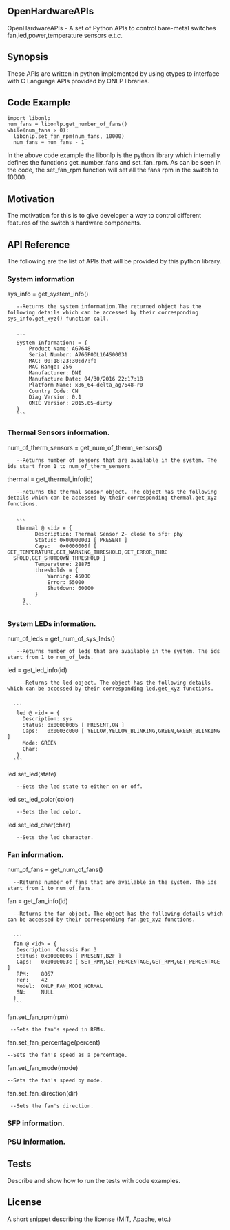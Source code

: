 ## OpenHardwareAPIs
OpenHardwareAPIs - A set of Python APIs to control bare-metal switches fan,led,power,temperature sensors e.t.c.

## Synopsis
These APIs are written in python implemented by using ctypes to interface with C Language APIs provided by ONLP libraries.

## Code Example  

```
import libonlp
num_fans = libonlp.get_number_of_fans()
while(num_fans > 0):
  libonlp.set_fan_rpm(num_fans, 10000)
  num_fans = num_fans - 1
```  
In the above code example the libonlp is the python library which internally defines the functions get_number_fans and set_fan_rpm. As can be seen in the code, the set_fan_rpm function will set all the fans rpm in the switch to 10000.

## Motivation
The motivation for this is to give developer a way to control different features of the switch's hardware components.  


## API Reference
The following are the list of APIs that will be provided by this python library.

### System information
sys_info = get_system_info()  


       --Returns the system information.The returned object has the following details which can be accessed by their corresponding sys_info.get_xyz() function call.
       
       
       ```  
       System Information: = {
           Product Name: AG7648
           Serial Number: A766F0DL164S00031
           MAC: 00:18:23:30:d7:fa
           MAC Range: 256
           Manufacturer: DNI
           Manufacture Date: 04/30/2016 22:17:18
           Platform Name: x86_64-delta_ag7648-r0
           Country Code: CN
           Diag Version: 0.1
           ONIE Version: 2015.05-dirty
       }
       ```
   
### Thermal Sensors information.
num_of_therm_sensors = get_num_of_therm_sensors()


       --Returns number of sensors that are available in the system. The ids start from 1 to num_of_therm_sensors.
thermal = get_thermal_info(id)


       --Returns the thermal sensor object. The object has the following details which can be accessed by their corresponding thermal.get_xyz functions.
       
       
       ```
       thermal @ <id> = {
             Description: Thermal Sensor 2- close to sfp+ phy
             Status: 0x00000001 [ PRESENT ]
             Caps:   0x0000000f [ GET_TEMPERATURE,GET_WARNING_THRESHOLD,GET_ERROR_THRE
      SHOLD,GET_SHUTDOWN_THRESHOLD ]
             Temperature: 28875
             thresholds = {
                 Warning: 45000
                 Error: 55000
                 Shutdown: 60000
             }
         }
         ```
### System LEDs information.       
num_of_leds = get_num_of_sys_leds()


       --Returns number of leds that are available in the system. The ids start from 1 to num_of_leds.  
led = get_led_info(id)


        --Returns the led object. The object has the following details which can be accessed by their corresponding led.get_xyz functions.
        
        
      ```        
       led @ <id> = {
         Description: sys
         Status: 0x00000005 [ PRESENT,ON ]
         Caps:   0x0003c000 [ YELLOW,YELLOW_BLINKING,GREEN,GREEN_BLINKING ]
         Mode: GREEN
         Char:
       }
      ``` 
led.set_led(state)


       --Sets the led state to either on or off.  
       
led.set_led_color(color)


       --Sets the led color.
              
led.set_led_char(char)


       --Sets the led character.
       
### Fan information.
num_of_fans = get_num_of_fans()  


      --Returns number of fans that are available in the system. The ids start from 1 to num_of_fans.       
fan  = get_fan_info(id)  


      --Returns the fan object. The object has the following details which can be accessed by their corresponding fan.get_xyz functions.  
      
      
      ```
      fan @ <id> = {
       Description: Chassis Fan 3
       Status: 0x00000005 [ PRESENT,B2F ]
       Caps:   0x0000003c [ SET_RPM,SET_PERCENTAGE,GET_RPM,GET_PERCENTAGE ]
       RPM:    8057
       Per:    42
       Model:  ONLP_FAN_MODE_NORMAL
       SN:     NULL
      }
      ```
fan.set_fan_rpm(rpm)  


     --Sets the fan's speed in RPMs.       
     
     
fan.set_fan_percentage(percent)  

    --Sets the fan's speed as a percentage.  
    
fan.set_fan_mode(mode)  


    --Sets the fan's speed by mode.  
    
    
fan.set_fan_direction(dir)


     --Sets the fan's direction.  
 
     
###  SFP information.



### PSU information.


## Tests
Describe and show how to run the tests with code examples.

## License
A short snippet describing the license (MIT, Apache, etc.)
